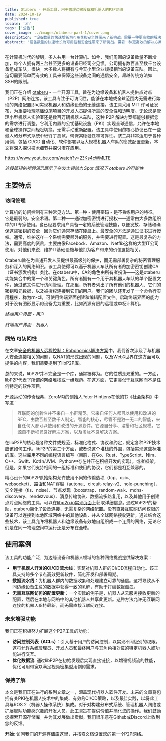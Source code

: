 ```yaml
---
title: Otaberu - 开源工具，用于管理边缘设备和机器人的P2P网络
date: 2024-10-19
published: true
locale: 'zh'
tags: ['公告']
cover_image: ../images/otaberu-part-1/cover.png
description: "设备数量的快速增长为可用性和安全性带来了新挑战。需要一种更高效的解决方案来保障设备通信的安全，以解决基于SSH的PKI限制。机器人代理Otaberu提供了这一解决方案，利用现代的libP2P标准和协议为机器人提供自定义PKI，以解决这些问题。"
abstract: "设备数量的快速增长为可用性和安全性带来了新挑战。需要一种更高效的解决方案来保障设备通信的安全，以解决基于SSH的PKI限制。机器人代理Otaberu提供了这一解决方案，利用现代的libP2P标准和协议为机器人提供自定义PKI，以解决这些问题。"
---
```


在计算机时代的黎明，多人共用一台计算机。如今，我们周围的设备数量不断增加，每个人拥有两三台甚至更多的设备已经司空见惯。公司拥有数百甚至数千台设备组成车队，很快，大多数人将拥有与今天小型企业规模相当的设备车队。因此，迫切需要简单而有效的工具来保障这些设备之间的通信安全，超越传统方法如SSH的限制。.

我们正在介绍 [otaberu](https://github.com/airalab/otaberu) - 一个开源工具，旨在为边缘设备和机器人提供点对点（P2P）网络连接。该工具专注于可访问性，能够在本地或全球范围内无需进行繁琐的网络配置即可实现机器人和边缘设备的无缝连接。该工具采用 MIT 许可证发布，为重要物理基础设施项目的开发人员提供所需的安全性和透明度。无论您是管理小型机器人实验室还是数百万辆机器人车队，这种 P2P 解决方案都能够根据您的需求进行调整。它利用内置的公钥基础设施（PKI）实现全球通信，允许在本地和全球操作之间轻松切换，无需手动重新配置。该工具中使用的核心协议已在一些最大的分布式系统中进行了测试，确保其稳健性和可靠性。该工具非常适用于各种用例，包括 CI/CD 自动化、软件部署以及大规模机器人车队的高效配置更新。本文将深入探讨技术细节并探讨潜在应用。

https://www.youtube.com/watch?v=2ZKs4cWMLTE

*这段简短的视频演示展示了在波士顿动力 Spot 情况下 otaberu 的可能性*

## 主要特点

### 访问管理

计算机的访问控制有三种常见方法。第一种 - 使用密码 - 是不熟练用户的特征。它是最弱的。安全术语。第二种——通过加密密钥进行授权——通常由大多数组织中的IT专家使用。这已经要求用户具备一定的系统管理技能，以便发放、存储和确保这些密钥的安全，因为它们通常存储在硬盘上。最安全的方法是通过证书进行授权。通常，维护这样一个系统需要额外的服务，并需要进行配置。这是最复杂的方法，需要高度的资质，主要由像Facebook、Amazon、Netflix这样的大型IT公司使用，对他们来说，维护IT基础设施与他们为客户带来的价值直接相关。

Otaberu旨在为普通开发人员提供最高级别的保护，而无需部署复杂的秘密管理服务和深入的网络知识。该工具使得可以基于机器人车队所有者的加密密钥创建CA（证书颁发机构）类比。在otaberu中，CA的角色由所有者扮演——这是otaberu功能集合中的第一个和关键角色。所有者拥有一个用于其机器人车队的单个配置文件，通过该文件进行访问管理。在那里，所有者列出了所有他们的机器人、它们的密钥和元数据，以及被授权连接到它们的用户。我们的团队还开发了一个命令行实用程序，称为rn-cli，可使用终端界面创建和编辑配置文件。启动终端界面的能力对于没有图形显示的设备尤为重要，比如资源有限的远程或单板计算机。 

<rb-image zoom src="./images/otaberu-part-1/otaberu-tui-1.png" alt="Otaberu TUI用户界面" />  

*终端用户界面 - 用户*

<rb-image zoom src="./images/otaberu-part-1/otaberu-tui-2.png" alt="Otaberu TUI机器人界面" />  

*终端用户界面 - 机器人*

### **网络 可访问性**

在文章[安全的机器人远程控制：Robonomics解决方案](https://robonomics.network/blog/secure-robotics-remote-control-via-web3/)中，我们首次涉及了与机器人安全连接相关的问题，以NAT的形式出现的问题，以及Web3世界在这方面可以提供的内容，我们简要提到了libP2P库。

总的来说，libP2P并不完全是一个库，通常被称为。它的性质是双重的。一方面，libP2P代表了所谓的网络堆栈或一组规范。在这方面，它更类似于互联网而不是任何特定的软件项目。

开源运动的传奇经典，ZeroMQ的创始人Peter Hintjens在他的书《社会架构》中写道：

> 互联网的创新性并不来自一小群精英。它来自任何人都可以使用和改进的RFC，由数百甚至数千人制定。智能的核心，尽管不是独一无二的智能，来自任何人都可以使用和改进的开源软件。它源自分享、混搭和社区规模。它源自不断积累良好解决方案，以及淘汰不良解决方案。

在libP2P的核心是各种文件或规范，标准化格式、协议和约定，规定各种P2P技术应该如何工作。libP2P的第二个方面，或者说这个堆栈的外围，包括实现这些标准的库。这些库用不同的编程语言编写（目前，在Go、Rust、TypeScript、Nim、C++、Swift、Kotlin/JVM、Python中存在并正在积极开发的实现），或者框架。但是，如果它们支持相同的一组标准和使用的协议，它们都是相互兼容的。

精心设计的libP2P原始架构允许使用不同的传输选项（tcp、quic、websocket）、路由和NAT穿越（autonat、circuit-relay-v2、hole-punching）、安全连接（tls、noise）、节点发现（bootstrap、random-walk、mdns-discovery、rendezvous）、消息传输协议、数据流多路复用，以及其他用于创建点对点网络的工具。可以在[libp2p.io实现页面](https://libP2P.io/implementations/)上获取详细信息。通过libP2P的帮助，otaberu简化了设备连接，无需复杂的网络配置。没有直接互联网访问权限的设备可以连接到本地区域网络中的其他设备，并从全球网络接收更新。通过结合这些技术，该工具允许将机器人和边缘设备有效地自组织成一个连贯的网络，无论它们是在同一物理空间中运行还是分布在全球。

## 使用案例

该工具的功能广泛，为边缘设备和机器人领域的各种网络挑战提供解决方案：

- **用于机器人开发的CI/CD流水线**：实现对机器人群的CI/CD流程自动化。该工具支持跨多个节点高效更新软件，简化开发和部署周期。
- **数据流水线**：为机器人群内的数据收集和处理建立可靠的通信。这将导致从不同边缘设备生成的数据中获得一致的见解，有助于打破数据孤岛。
- **无需互联网访问的配置更新**：一个实际的例子是，机器人从云服务接收更新的配置，然后在本地与网络中的其他机器人共享此更新。这种方法允许无互联网连接的机器人保持最新，而无需直接互联网连接。

### 未来增强功能

我们正在积极努力扩展这个P2P工具的功能：

- **访问控制列表（ACLs）**：引入基于用户的访问控制，以实现不同级别的权限。这将允许系统管理员、开发人员和最终用户与其角色相对应的特定机器人或功能进行交互。
- **优化数据流**: 通过libP2P在初始发现后实现直接链接，以增强视频流的性能，优化可用带宽以满足视频密集型用例的需求。

### 保持了解

本文是我们正在进行的系列文章之一，涵盖现代机器人软件开发。未来的文章将包括有关PKI在机器人技术中的集成、有效的CI/CD策略，以及最佳实践，以将此工具与ROS 2（机器人操作系统）集成。对于对构建分布式系统、管理机器人网络或扩展舰队功能感兴趣的开发人员，此工具旨在提供价值并简化您的操作。我们鼓励您探索开源存储库，并为其发展做出贡献。我们很乐意在Github或Discord上收到您的反馈。

**开始**: 访问我们的开源存储库[这里](https://github.com/airalab/otaberu)，并按照文档设置您的第一个P2P网络。